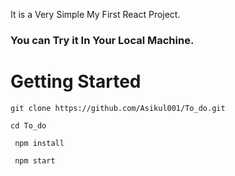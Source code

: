 It is a Very Simple My First React Project.
### You can Try it In Your Local Machine.
# Getting Started

```script
git clone https://github.com/Asikul001/To_do.git
```
```
cd To_do
```

```
 npm install
```

```
 npm start

```
